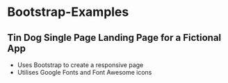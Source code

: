 # Bootstrap-Examples

<h2>Tin Dog Single Page Landing Page for a Fictional App </h2>
<ul> 
<li>Uses Bootstrap to create a responsive page</li>
<li>Utilises Google Fonts and Font Awesome icons</li>
</ul>
